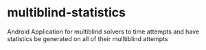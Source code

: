 # multiblind-statistics
Android Application for multiblind solvers to time attempts and have statistics be generated on all of their mulltiblind attempts
